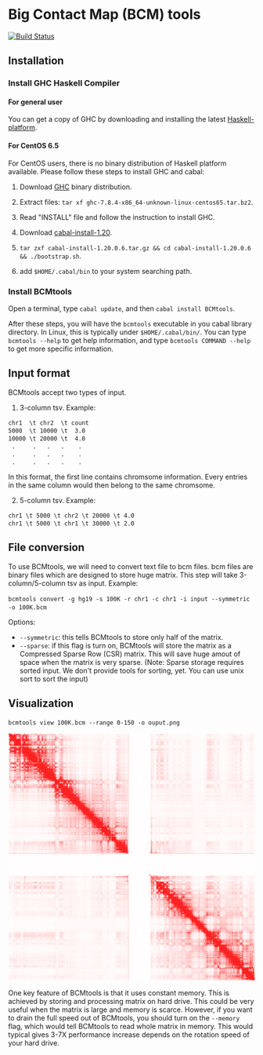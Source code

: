 Big Contact Map (BCM) tools
===========================

[![Build Status](https://travis-ci.org/kaizhang/BCMtools.svg)](https://travis-ci.org/kaizhang/BCMtools)

Installation
------------

### Install GHC Haskell Compiler

#### For general user

You can get a copy of GHC by downloading and installing the latest [Haskell-platform](https://www.haskell.org/platform/).

#### For CentOS 6.5

For CentOS users, there is no binary distribution of Haskell platform available. Please follow these steps to install GHC and cabal:

1. Download [GHC](https://www.haskell.org/ghc/dist/7.8.4/ghc-7.8.4-x86_64-unknown-linux-centos65.tar.bz2) binary distribution.

2. Extract files: `tar xf ghc-7.8.4-x86_64-unknown-linux-centos65.tar.bz2`.

3. Read "INSTALL" file and follow the instruction to install GHC.

4. Download [cabal-install-1.20](https://hackage.haskell.org/package/cabal-install-1.20.0.6/cabal-install-1.20.0.6.tar.gz).

5. `tar zxf cabal-install-1.20.0.6.tar.gz && cd cabal-install-1.20.0.6 && ./bootstrap.sh`.

6. add `$HOME/.cabal/bin` to your system searching path.


### Install BCMtools

Open a terminal, type `cabal update`, and then `cabal install BCMtools`.

After these steps, you will have the `bcmtools` executable in you cabal library directory. In Linux, this is typically under `$HOME/.cabal/bin/`. You can type `bcmtools --help` to get help information, and type `bcmtools COMMAND --help` to get more specific information.

Input format
------------

BCMtools accept two types of input.

1. 3-column tsv. Example:

```
chr1  \t chr2  \t count
5000  \t 10000 \t  3.0
10000 \t 20000 \t  4.0
 .     .   .   .    .
 .     .   .   .    .
 .     .   .   .    .
```

In this format, the first line contains chromsome information. Every entries in the same column would then belong to the same chromsome.

2. 5-column tsv. Example:

```
chr1 \t 5000 \t chr2 \t 20000 \t 4.0
chr1 \t 5000 \t chr1 \t 30000 \t 2.0
```

File conversion
---------------

To use BCMtools, we will need to convert text file to bcm files. bcm files are binary files which are designed to store huge matrix. This step will take 3-column/5-column tsv as input. Example:

``bcmtools convert -g hg19 -s 100K -r chr1 -c chr1 -i input --symmetric -o 100K.bcm``

Options:

* `--symmetric`: this tells BCMtools to store only half of the matrix.
* `--sparse`: if this flag is turn on, BCMtools will store the matrix as a Compressed Sparse Row (CSR) matrix. This will save huge amout of space when the matrix is very sparse. (Note: Sparse storage requires sorted input. We don't provide tools for sorting, yet. You can use unix sort to sort the input)

Visualization
-------------

``bcmtools view 100K.bcm --range 0-150 -o ouput.png``

![100K](example/GM12878_chr1_100K.png)

One key feature of BCMtools is that it uses constant memory. This is achieved by storing and processing matrix on hard drive. This could be very useful when the matrix is large and memory is scarce. However, if you want to drain the full speed out of BCMtools, you should turn on the `--memory` flag, which would tell BCMtools to read whole matrix in memory. This would typical gives 3-7X performance increase depends on the rotation speed of your hard drive.
